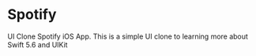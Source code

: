# Spotify
UI Clone Spotify iOS App. This is a simple UI clone to learning more about Swift 5.6 and UIKit
